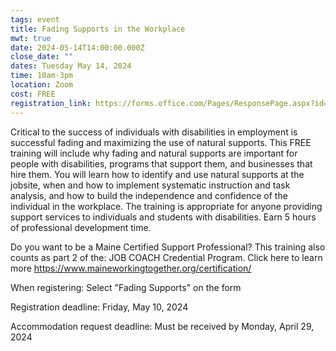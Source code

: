 ```yaml
---
tags: event
title: Fading Supports in the Workplace
mwt: true
date: 2024-05-14T14:00:00.000Z
close_date: ""
dates: Tuesday May 14, 2024
time: 10am-3pm
location: Zoom
cost: FREE
registration_link: https://forms.office.com/Pages/ResponsePage.aspx?id=q6g_QX0gYkubzeoajy-GTngqf1s2KVZBr7xhiHDTMRdUOTZGTzJPWDNaUktJME9NQkZISE04NVpYQi4u
---
```

Critical to the success of individuals with disabilities in employment is successful fading and maximizing the use of natural supports. This FREE training will include why fading and natural supports are important for people with disabilities, programs that support them, and businesses that hire them. You will learn how to identify and use natural supports at the jobsite, when and how to implement systematic instruction and task analysis, and how to build the independence and confidence of the individual in the workplace. The training is appropriate for anyone providing support services to individuals and students with disabilities. Earn 5 hours of professional development time.

Do you want to be a Maine Certified Support Professional? This training also counts as part 2 of the: JOB COACH Credential Program.  Click here to learn more <https://www.maineworkingtogether.org/certification/>

When registering: Select "Fading Supports" on the form

Registration deadline: Friday, May 10, 2024

Accommodation request deadline: Must be received by Monday, April 29, 2024